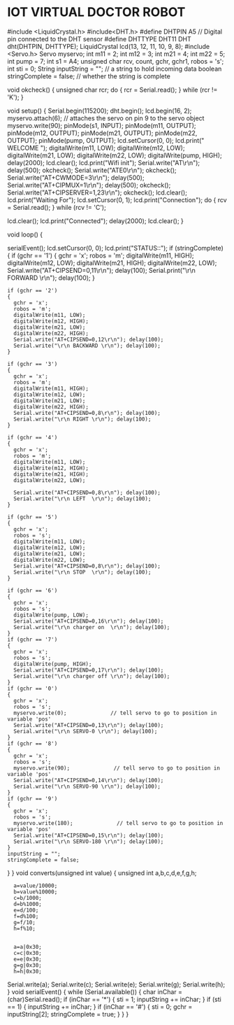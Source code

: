 # IOT VIRTUAL DOCTOR ROBOT


#include <LiquidCrystal.h>
#include<DHT.h> 
#define DHTPIN A5  // Digital pin connected to the DHT sensor
#define DHTTYPE DHT11
DHT dht(DHTPIN, DHTTYPE);
LiquidCrystal lcd(13, 12, 11, 10, 9, 8);
#include <Servo.h>
Servo myservo;
int m11 = 2;
int m12 = 3;
int m21 = 4;
int m22 = 5;
int pump = 7;
int s1 = A4;
unsigned char rcv, count, gchr, gchr1, robos = 's';
int sti = 0;
String inputString = "";         // a string to hold incoming data
boolean stringComplete = false;  // whether the string is complete

void okcheck() {
  unsigned char rcr;
  do {
    rcr = Serial.read();
  } while (rcr != 'K');
}

void setup()
{
  Serial.begin(115200);
  dht.begin();
  lcd.begin(16, 2);
  myservo.attach(6);  // attaches the servo on pin 9 to the servo object
  myservo.write(90); 
  pinMode(s1, INPUT);
  pinMode(m11, OUTPUT);
  pinMode(m12, OUTPUT);
  pinMode(m21, OUTPUT);
  pinMode(m22, OUTPUT);
  pinMode(pump, OUTPUT);
  lcd.setCursor(0, 0);
  lcd.print(" WELCOME ");
  digitalWrite(m11, LOW);
  digitalWrite(m12, LOW);
  digitalWrite(m21, LOW);
  digitalWrite(m22, LOW);
  digitalWrite(pump, HIGH);
  delay(2000);
  lcd.clear();
  lcd.print("Wifi init");
  Serial.write("AT\r\n");
  delay(500);
  okcheck();
  Serial.write("ATE0\r\n");
  okcheck();
  Serial.write("AT+CWMODE=3\r\n");
  delay(500);
  Serial.write("AT+CIPMUX=1\r\n");
  delay(500);
  okcheck();
  Serial.write("AT+CIPSERVER=1,23\r\n");
  okcheck();
  lcd.clear();
  lcd.print("Waiting For");
  lcd.setCursor(0, 1);
  lcd.print("Connection");
  do {
    rcv = Serial.read();
  } while (rcv != 'C');


  lcd.clear();
  lcd.print("Connected");
  delay(2000);
  lcd.clear();
}

void loop() 
    {    
 
   serialEvent();
  lcd.setCursor(0, 0);
  lcd.print("STATUS::");
  if (stringComplete)
  {
    if (gchr == '1')
    {
      gchr = 'x';
      robos = 'm';
      digitalWrite(m11, HIGH);
      digitalWrite(m12, LOW);
      digitalWrite(m21, HIGH);
      digitalWrite(m22, LOW);
      Serial.write("AT+CIPSEND=0,11\r\n"); delay(100);
      Serial.print("\r\n FORWARD \r\n");  delay(100);
    }

    if (gchr == '2')
    {
      gchr = 'x';
      robos = 'm';
      digitalWrite(m11, LOW);
      digitalWrite(m12, HIGH);
      digitalWrite(m21, LOW);
      digitalWrite(m22, HIGH);
      Serial.write("AT+CIPSEND=0,12\r\n"); delay(100);
      Serial.write("\r\n BACKWARD \r\n"); delay(100);
    }

    if (gchr == '3')
    {
      gchr = 'x';
      robos = 'm';
      digitalWrite(m11, HIGH);
      digitalWrite(m12, LOW);
      digitalWrite(m21, LOW);
      digitalWrite(m22, HIGH);
      Serial.write("AT+CIPSEND=0,8\r\n"); delay(100);
      Serial.write("\r\n RIGHT \r\n"); delay(100);
    }

    if (gchr == '4')
    {
      gchr = 'x';
      robos = 'm';
      digitalWrite(m11, LOW);
      digitalWrite(m12, HIGH);
      digitalWrite(m21, HIGH);
      digitalWrite(m22, LOW);

      Serial.write("AT+CIPSEND=0,8\r\n"); delay(100);
      Serial.write("\r\n LEFT  \r\n"); delay(100);
    }

    if (gchr == '5')
    {
      gchr = 'x';
      robos = 's';
      digitalWrite(m11, LOW);
      digitalWrite(m12, LOW);
      digitalWrite(m21, LOW);
      digitalWrite(m22, LOW);
      Serial.write("AT+CIPSEND=0,8\r\n"); delay(100);
      Serial.write("\r\n STOP  \r\n"); delay(100);
    }
     
    if (gchr == '6')
    {
      gchr = 'x';
      robos = 's';
      digitalWrite(pump, LOW);
      Serial.write("AT+CIPSEND=0,16\r\n"); delay(100);
      Serial.write("\r\n charger on  \r\n"); delay(100);
    }    
    if (gchr == '7')
    {
      gchr = 'x';
      robos = 's';
      digitalWrite(pump, HIGH);
      Serial.write("AT+CIPSEND=0,17\r\n"); delay(100);
      Serial.write("\r\n charger off \r\n"); delay(100);
    }
    if (gchr == '0')
    {
      gchr = 'x';
      robos = 's';
      myservo.write(0);              // tell servo to go to position in variable 'pos'
      Serial.write("AT+CIPSEND=0,13\r\n"); delay(100);
      Serial.write("\r\n SERVO-0 \r\n"); delay(100);
    }
    if (gchr == '8')
    {
      gchr = 'x';
      robos = 's';
      myservo.write(90);              // tell servo to go to position in variable 'pos'
      Serial.write("AT+CIPSEND=0,14\r\n"); delay(100);
      Serial.write("\r\n SERVO-90 \r\n"); delay(100);
    }
    if (gchr == '9')
    {
      gchr = 'x';
      robos = 's';
      myservo.write(180);              // tell servo to go to position in variable 'pos'
      Serial.write("AT+CIPSEND=0,15\r\n"); delay(100);
      Serial.write("\r\n SERVO-180 \r\n"); delay(100);
    }  
    inputString = "";
    stringComplete = false;
  }
}
void converts(unsigned int value)
{
  unsigned int a,b,c,d,e,f,g,h;

      a=value/10000;
      b=value%10000;
      c=b/1000;
      d=b%1000;
      e=d/100;
      f=d%100;
      g=f/10;
      h=f%10;


      a=a|0x30;               
      c=c|0x30;
      e=e|0x30; 
      g=g|0x30;              
      h=h|0x30;
    
   Serial.write(a);
   Serial.write(c);
   Serial.write(e); 
   Serial.write(g);
   Serial.write(h);
}
void serialEvent()
{
  while (Serial.available())
  {
    char inChar = (char)Serial.read();
    if (inChar == '*')
    { sti = 1;
      inputString += inChar;
    }
    if (sti == 1)
    {
      inputString += inChar;
    }
    if (inChar == '#')
    { sti = 0;
      gchr = inputString[2];
      stringComplete = true;
    }
  }
}

